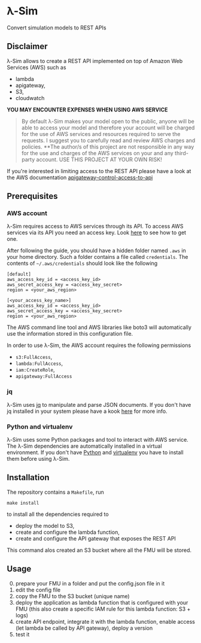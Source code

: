 # λ-Sim
Convert simulation models to REST APIs


## Disclaimer

λ-Sim allows to create a REST API implemented on top of
Amazon Web Services (AWS) such as
- lambda
- apigateway,
- S3,
- cloudwatch

**YOU MAY ENCOUNTER EXPENSES WHEN USING AWS SERVICE**

> By default λ-Sim makes your model open to the public, anyone will be able to
> access your model and therefore your account will
> be charged for the use of AWS services and resources required to serve the
> requests. I suggest you to carefully read and review AWS charges and policies.
> **The author/s of this project are not responsible in any way for the use and
> charges of the AWS services on your and any third-party account.
> USE THIS PROJECT AT YOUR OWN RISK!

If you're interested in limiting access to the REST API please have a
look at the AWS documentation
[apigateway-control-access-to-api](http://docs.aws.amazon.com/apigateway/latest/developerguide/apigateway-control-access-to-api.html)

## Prerequisites

### AWS account

λ-Sim requires access to AWS services through its API.
To access AWS services via its API you need an access key.
Look [here](https://aws.amazon.com/developers/access-keys/)
to see how to get one.

After following the guide, you should have a hidden folder named
`.aws` in your home directory. Such a folder contains a file called
`credentials`. The contents of `~/.aws/credentials` should look
like the following

```
[default]
aws_access_key_id = <access_key_id>
aws_secret_access_key = <access_key_secret>
region = <your_aws_region>

[<your_access_key_name>]
aws_access_key_id = <access_key_id>
aws_secret_access_key = <access_key_secret>
region = <your_aws_region>
```

The AWS command line tool and AWS libraries like boto3 will automatically
use the information stored in this configuration file.

In order to use λ-Sim, the AWS account requires the following permissions
- `s3:FullAccess`,
- `lambda:FullAccess`,
- `iam:CreateRole`,
- `apigateway:FullAccess`


### jq

λ-Sim uses [jq](https://stedolan.github.io/jq/) to manipulate and
parse JSON documents. If you don't have jq installed in your system
please have a kook [here](https://stedolan.github.io/jq/download/)
for more info.

### Python and virtualenv

λ-Sim uses some Python packages and tool to interact with AWS service.
The λ-Sim dependencies are automatically installed in a virtual environment.
If you don't have [Python](https://www.python.org/) and [virtualenv](https://virtualenv.pypa.io/en/latest/)
you have to install them before using λ-Sim.

## Installation

The repository contains a `Makefile`, run

```
make install
```

to install all the dependencies required to

- deploy the model to S3,
- create and configure the lambda function,
- create and configure the API gateway that exposes
the REST API

This command alos created an S3 bucket where all
the FMU will be stored.

## Usage

0. prepare your FMU in a folder and put the config.json file in it
1. edit the config file
2. copy the FMU to the S3 bucket (unique name)
3. deploy the application as lambda function that is configured
with your FMU (this also create a specific IAM rule for this lambda
function: S3 + logs)
4. create API endpoint, integrate it with the lambda function,
enable access (let lambda be called by API gateway), deploy a version
5. test it

